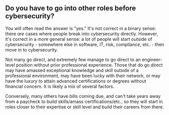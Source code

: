## Do you have to go into other roles before cybersecurity?

You will often read the answer is "yes." It's not correct in a binary sense: there *are* cases where people break into cybersecurity directly. However, it's correct in a more general sense: a *lot* of people will start outside of cybersecurity - somewhere else in software, IT, risk, compliance, etc. - then move in to cybersecurity.

Not many go direct, and extremely few manage to go direct to an engineer-level position without prior professional experience. Those that do go direct may have amassed exceptional knowledge and skill outside of a professional environment, may have been lucky with their network, or may have the luxury to attain advanced certifications or degrees without financial concern. It is likely a mix of several factors.

Conversely, many others have bills coming due, and can't take years away from a paycheck to build skills/amass certifications/etc., so they will start in roles closer to their expertise or skill level and build their careers from there.